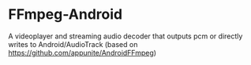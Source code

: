 FFmpeg-Android
==============

A videoplayer and streaming audio decoder that outputs pcm or directly writes to Android/AudioTrack (based on https://github.com/appunite/AndroidFFmpeg)
